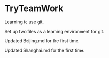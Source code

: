# TryTeamWork
Learning to use git.

Set up two files as a learning environment for git.

Updated Beijing.md for the first time.

Updated Shanghai.md for the first time.
